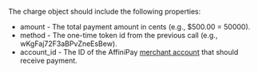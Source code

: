 The charge object should include the following properties:

- <span class="code-green">amount</span> - The total payment amount in cents (e.g., $500.00 = 50000).
- <span class="code-green">method</span> - The one-time token <span class="code-green">id</span> from the previous call (e.g., <span class="code-green">wKgFaj72F3aBPvZneEsBew</span>).
- <span class="code-green">account_id</span> - The ID of the AffiniPay [merchant account](../basics/account-management.html#merchant-accounts) that should receive payment.
